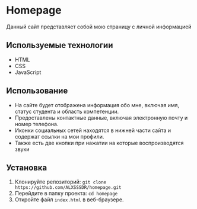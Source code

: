 # Homepage
Данный сайт представляет собой мою страницу с личной информацией

## Используемые технологии

- HTML
- CSS
- JavaScript

## Использование

- На сайте будет отображена информация обо мне, включая имя, статус студента и область компетенции.
- Предоставлены контактные данные, включая электронную почту и номер телефона.
- Иконки социальных сетей находятся в нижней части сайта и содержат ссылки на мои профили.
- Также есть две кнопки при нажатии на которые воспроизводятся звуки

## Установка

1. Клонируйте репозиторий: `git clone https://github.com/ALXSSSDR/homepage.git`
2. Перейдите в папку проекта: `cd homepage`
3. Откройте файл `index.html` в веб-браузере.
